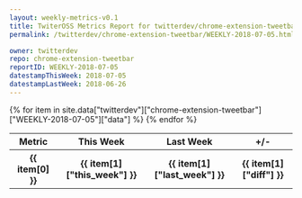 ```yaml
---
layout: weekly-metrics-v0.1
title: TwiterOSS Metrics Report for twitterdev/chrome-extension-tweetbar | WEEKLY-2018-07-05 | 2018-07-05
permalink: /twitterdev/chrome-extension-tweetbar/WEEKLY-2018-07-05.html

owner: twitterdev
repo: chrome-extension-tweetbar
reportID: WEEKLY-2018-07-05
datestampThisWeek: 2018-07-05
datestampLastWeek: 2018-06-26
---
```


<table style="width: 100%">
    <tr>
        <th>Metric</th>
        <th>This Week</th>
        <th>Last Week</th>
        <th>+/-</th>
    </tr>
    {% for item in site.data["twitterdev"]["chrome-extension-tweetbar"]["WEEKLY-2018-07-05"]["data"] %}
    <tr>
        <th>{{ item[0] }}</th>
        <th>{{ item[1]["this_week"] }}</th>
        <th>{{ item[1]["last_week"] }}</th>
        <th>{{ item[1]["diff"] }}</th>
    </tr>
    {% endfor %}
</table>

